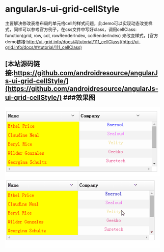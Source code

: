  angularJs-ui-grid-cellStyle
====================================================
主要解决修改表格布局的单元格cell的样式问题，此demo可以实现动态改变样式，同样可以参考官方例子，在css文件中写好class，调用cellClass: function(grid, row, col, rowRenderIndex, colRenderIndex) 来改变样式，[官方demo链接:http://ui-grid.info/docs/#/tutorial/111_cellClass](http://ui-grid.info/docs/#/tutorial/111_cellClass)

__[本站源码链接:https://github.com/androidresource/angularJs-ui-grid-cellStyle/](https://github.com/androidresource/angularJs-ui-grid-cellStyle/)__
###效果图
--------------------------------------------------------------------------------------------
![image](https://github.com/androidresource/angularJs-ui-grid-cellStyle/blob/master/preview.png)
![image](https://github.com/androidresource/angularJs-ui-grid-cellStyle/blob/master/preview1.gif)

